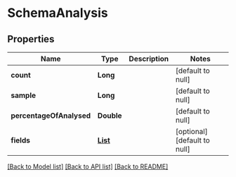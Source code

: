 # SchemaAnalysis
## Properties

Name | Type | Description | Notes
------------ | ------------- | ------------- | -------------
**count** | **Long** |  | [default to null]
**sample** | **Long** |  | [default to null]
**percentageOfAnalysed** | **Double** |  | [default to null]
**fields** | [**List**](SchemaAnalysisField.md) |  | [optional] [default to null]

[[Back to Model list]](../README.md#documentation-for-models) [[Back to API list]](../README.md#documentation-for-api-endpoints) [[Back to README]](../README.md)

